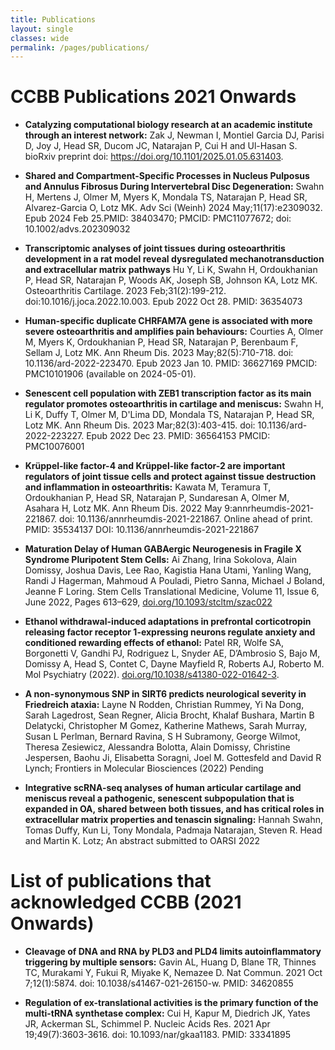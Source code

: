 ```yaml
---
title: Publications
layout: single
classes: wide
permalink: /pages/publications/
---
```


# CCBB Publications 2021 Onwards
* **Catalyzing computational biology research at an academic institute through an interest network:** Zak J, Newman I, Montiel Garcia DJ, Parisi D, Joy J, Head SR, Ducom JC, Natarajan P, Cui H and Ul-Hasan S. bioRxiv preprint doi: https://doi.org/10.1101/2025.01.05.631403.

* **Shared and Compartment-Specific Processes in Nucleus Pulposus and Annulus Fibrosus During Intervertebral Disc Degeneration:** Swahn H, Mertens J, Olmer M, Myers K, Mondala TS, Natarajan P, Head SR, Alvarez-Garcia O, Lotz MK. Adv Sci (Weinh) 2024 May;11(17):e2309032. Epub 2024 Feb 25.PMID: 38403470; PMCID: PMC11077672; doi: 10.1002/advs.202309032
  
* **Transcriptomic analyses of joint tissues during osteoarthritis development in a rat model reveal dysregulated mechanotransduction and extracellular matrix pathways** Hu Y, Li K, Swahn H, Ordoukhanian P, Head SR, Natarajan P, Woods AK, Joseph SB, Johnson KA, Lotz MK. Osteoarthritis Cartilage. 2023 Feb;31(2):199-212. doi:10.1016/j.joca.2022.10.003. Epub 2022 Oct 28. PMID: 36354073
  
* **Human-specific duplicate CHRFAM7A gene is associated with more severe osteoarthritis and amplifies pain behaviours:** Courties A, Olmer M, Myers K, Ordoukhanian P, Head SR, Natarajan P, Berenbaum F, Sellam J, Lotz MK. Ann Rheum Dis. 2023 May;82(5):710-718. doi: 10.1136/ard-2022-223470. Epub 2023 Jan 10. PMID: 36627169 PMCID: PMC10101906 (available on 2024-05-01).

* **Senescent cell population with ZEB1 transcription factor as its main regulator promotes osteoarthritis in cartilage and meniscus:** Swahn H, Li K, Duffy T, Olmer M, D'Lima DD, Mondala TS, Natarajan P, Head SR, Lotz MK. Ann Rheum Dis. 2023 Mar;82(3):403-415. doi: 10.1136/ard-2022-223227. Epub 2022 Dec 23. PMID: 36564153 PMCID: PMC10076001
  
* **Krüppel-like factor-4 and Krüppel-like factor-2 are important
    regulators of joint tissue cells and protect against tissue
    destruction and inflammation in osteoarthritis:** Kawata M, Teramura
    T, Ordoukhanian P, Head SR, Natarajan P, Sundaresan A, Olmer M,
    Asahara H, Lotz MK. Ann Rheum Dis. 2022 May
    9:annrheumdis-2021-221867. doi: 10.1136/annrheumdis-2021-221867.
    Online ahead of print. PMID: 35534137 DOI:
    10.1136/annrheumdis-2021-221867

* **Maturation Delay of Human GABAergic Neurogenesis in Fragile X
    Syndrome Pluripotent Stem Cells:** Ai Zhang, Irina Sokolova, Alain
    Domissy, Joshua Davis, Lee Rao, Kagistia Hana Utami, Yanling Wang,
    Randi J Hagerman, Mahmoud A Pouladi, Pietro Sanna, Michael J Boland,
    Jeanne F Loring. Stem Cells Translational Medicine, Volume 11, Issue
    6, June 2022, Pages 613–629,
    <a href="https://doi.org/10.1093/stcltm/szac022">doi.org/10.1093/stcltm/szac022</a>

* **Ethanol withdrawal-induced adaptations in prefrontal corticotropin
    releasing factor receptor 1-expressing neurons regulate anxiety and
    conditioned rewarding effects of ethanol:** Patel RR, Wolfe SA,
    Borgonetti V, Gandhi PJ, Rodriguez L, Snyder AE, D’Ambrosio S, Bajo
    M, Domissy A, Head S, Contet C, Dayne Mayfield R, Roberts AJ,
    Roberto M. Mol Psychiatry (2022).
    <a href="https://doi.org/10.1038/s41380-022-01642-3">doi.org/10.1038/s41380-022-01642-3</a>.

* **A non-synonymous SNP in SIRT6 predicts neurological severity in
    Friedreich ataxia:** Layne N Rodden, Christian Rummey, Yi Na Dong,
    Sarah Lagedrost, Sean Regner, Alicia Brocht, Khalaf Bushara, Martin
    B Delatycki, Christopher M Gomez, Katherine Mathews, Sarah Murray,
    Susan L Perlman, Bernard Ravina, S H Subramony, George Wilmot,
    Theresa Zesiewicz, Alessandra Bolotta, Alain Domissy, Christine
    Jespersen, Baohu Ji, Elisabetta Soragni, Joel M. Gottesfeld and
    David R Lynch; Frontiers in Molecular Biosciences (2022) Pending

* **Integrative scRNA-seq analyses of human articular cartilage and
    meniscus reveal a pathogenic, senescent subpopulation that is
    expanded in OA, shared between both tissues, and has critical roles
    in extracellular matrix properties and tenascin signaling:** Hannah
    Swahn, Tomas Duffy, Kun Li, Tony Mondala, Padmaja Natarajan,
    Steven R. Head and Martin K. Lotz; An abstract submitted to OARSI
    2022


# List of publications that acknowledged CCBB (2021 Onwards)


* **Cleavage of DNA and RNA by PLD3 and PLD4 limits autoinflammatory
    triggering by multiple sensors:** Gavin AL, Huang D, Blane TR,
    Thinnes TC, Murakami Y, Fukui R, Miyake K, Nemazee D. Nat Commun.
    2021 Oct 7;12(1):5874. doi: 10.1038/s41467-021-26150-w. PMID:
    34620855

* **Regulation of ex-translational activities is the primary function
    of the multi-tRNA synthetase complex:** Cui H, Kapur M, Diedrich JK,
    Yates JR, Ackerman SL, Schimmel P. Nucleic Acids Res. 2021 Apr
    19;49(7):3603-3616. doi: 10.1093/nar/gkaa1183. PMID: 33341895

